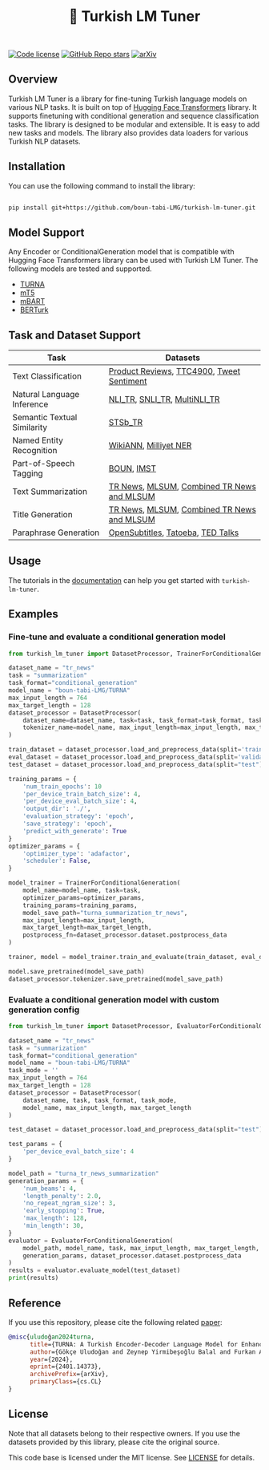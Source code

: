 <h1 align="center">  🦖 Turkish LM Tuner </h1>
<!--<h4 align="center"> Summary of project or library comes here. </h4>-->

</br>

<!--[![PyPI](https://img.shields.io/pypi/v/turkish-lm-tuner)](https://pypi.org/project/turkish-lm-tuner/)
[![PyPI - Downloads](https://img.shields.io/pypi/dm/turkish-lm-tuner)](https://pypi.org/project/turkish-lm-tuner/)
[![PyPI - Python Version](https://img.shields.io/pypi/pyversions/turkish-lm-tuner)](https://pypi.org/project/turkish-lm-tuner/)-->
[![Code license](https://img.shields.io/badge/Code%20License-MIT-green.svg)](https://github.com/boun-tabi-LMG/blob/main/LICENSE)
[![GitHub Repo stars](https://img.shields.io/github/stars/boun-tabi-LMG/turkish-lm-tuner)](https://github.com/boun-tabi-LMG/turkish-lm-tuner/stargazers)
[![arXiv](https://img.shields.io/badge/arxiv-2401.14373-b31b1b.svg)](https://arxiv.org/abs/2401.14373)

## Overview

Turkish LM Tuner is a library for fine-tuning Turkish language models on various NLP tasks. It is built on top of [Hugging Face Transformers](https://github.com/huggingface/transformers) library. It supports finetuning with conditional generation and sequence classification tasks. The library is designed to be modular and extensible. It is easy to add new tasks and models. The library also provides data loaders for various Turkish NLP datasets.

## Installation

You can use the following command to install the library:

```bash

pip install git+https://github.com/boun-tabi-LMG/turkish-lm-tuner.git
```

## Model Support

Any Encoder or ConditionalGeneration model that is compatible with Hugging Face Transformers library can be used with Turkish LM Tuner. The following models are tested and supported.

- [TURNA](https://arxiv.org/abs/2401.14373)
- [mT5](https://aclanthology.org/2021.naacl-main.41/)
- [mBART](https://aclanthology.org/2020.tacl-1.47/)
- [BERTurk](https://github.com/stefan-it/turkish-bert)

## Task and Dataset Support

| Task                           | Datasets                                                                                                 |
| ------------------------------ | --------------------------------------------------------------------------------------------------------                                                                                                             |
| Text Classification            | [Product Reviews](https://huggingface.co/datasets/turkish_product_reviews), [TTC4900](https://dx.doi.org/10.5505/pajes.2018.15931), [Tweet Sentiment](https://ieeexplore.ieee.org/document/8554037)                  |                                                                                                                                 |
| Natural Language Inference     | [NLI_TR](https://aclanthology.org/2020.emnlp-main.662/), [SNLI_TR](https://aclanthology.org/2020.emnlp-main.662/), [MultiNLI_TR](https://aclanthology.org/2020.emnlp-main.662/)                                      |
| Semantic Textual Similarity    | [STSb_TR](https://aclanthology.org/2021.gem-1.3/)                                                                                     |
| Named Entity Recognition       | [WikiANN](https://aclanthology.org/P19-1015/), [Milliyet NER](https://doi.org/10.1017/S135132490200284X)                                                          |
| Part-of-Speech Tagging         | [BOUN](https://universaldependencies.org/treebanks/tr_boun/index.html), [IMST](https://universaldependencies.org/treebanks/tr_imst/index.html)                                                                     |
| Text Summarization             | [TR News](https://doi.org/10.1007/s10579-021-09568-y), [MLSUM](https://aclanthology.org/2020.emnlp-main.647/), [Combined TR News and MLSUM](https://doi.org/10.1017/S1351324922000195)                        |
| Title Generation               | [TR News](https://doi.org/10.1007/s10579-021-09568-y), [MLSUM](https://aclanthology.org/2020.emnlp-main.647/), [Combined TR News and MLSUM](https://doi.org/10.1017/S1351324922000195)                        |
| Paraphrase Generation          | [OpenSubtitles](https://aclanthology.org/2022.icnlsp-1.14/), [Tatoeba](https://aclanthology.org/2022.icnlsp-1.14/), [TED Talks](https://aclanthology.org/2022.icnlsp-1.14/)                                 |


## Usage
The tutorials in the [documentation](docs/) can help you get started with `turkish-lm-tuner`.

## Examples

### Fine-tune and evaluate a conditional generation model

```python
from turkish_lm_tuner import DatasetProcessor, TrainerForConditionalGeneration

dataset_name = "tr_news"
task = "summarization"
task_format="conditional_generation"
model_name = "boun-tabi-LMG/TURNA"
max_input_length = 764
max_target_length = 128
dataset_processor = DatasetProcessor(
    dataset_name=dataset_name, task=task, task_format=task_format, task_mode='',
    tokenizer_name=model_name, max_input_length=max_input_length, max_target_length=max_target_length
)

train_dataset = dataset_processor.load_and_preprocess_data(split='train')
eval_dataset = dataset_processor.load_and_preprocess_data(split='validation')
test_dataset = dataset_processor.load_and_preprocess_data(split="test")

training_params = {
    'num_train_epochs': 10
    'per_device_train_batch_size': 4,
    'per_device_eval_batch_size': 4,
    'output_dir': './',
    'evaluation_strategy': 'epoch',
    'save_strategy': 'epoch',
    'predict_with_generate': True
}
optimizer_params = {
    'optimizer_type': 'adafactor',
    'scheduler': False,
}

model_trainer = TrainerForConditionalGeneration(
    model_name=model_name, task=task,
    optimizer_params=optimizer_params,
    training_params=training_params,
    model_save_path="turna_summarization_tr_news",
    max_input_length=max_input_length,
    max_target_length=max_target_length,
    postprocess_fn=dataset_processor.dataset.postprocess_data
)

trainer, model = model_trainer.train_and_evaluate(train_dataset, eval_dataset, test_dataset)

model.save_pretrained(model_save_path)
dataset_processor.tokenizer.save_pretrained(model_save_path)
```

### Evaluate a conditional generation model with custom generation config

```python
from turkish_lm_tuner import DatasetProcessor, EvaluatorForConditionalGeneration

dataset_name = "tr_news"
task = "summarization"
task_format="conditional_generation"
model_name = "boun-tabi-LMG/TURNA"
task_mode = ''
max_input_length = 764
max_target_length = 128
dataset_processor = DatasetProcessor(
    dataset_name, task, task_format, task_mode,
    model_name, max_input_length, max_target_length
)

test_dataset = dataset_processor.load_and_preprocess_data(split="test")

test_params = {
    'per_device_eval_batch_size': 4
}

model_path = "turna_tr_news_summarization"
generation_params = {
    'num_beams': 4,
    'length_penalty': 2.0,
    'no_repeat_ngram_size': 3,
    'early_stopping': True,
    'max_length': 128,
    'min_length': 30,
}
evaluator = EvaluatorForConditionalGeneration(
    model_path, model_name, task, max_input_length, max_target_length, test_params,
    generation_params, dataset_processor.dataset.postprocess_data
)
results = evaluator.evaluate_model(test_dataset)
print(results)
```

## Reference

If you use this repository, please cite the following related [paper](https://arxiv.org/abs/2401.14373):

```bibtex
@misc{uludoğan2024turna,
      title={TURNA: A Turkish Encoder-Decoder Language Model for Enhanced Understanding and Generation}, 
      author={Gökçe Uludoğan and Zeynep Yirmibeşoğlu Balal and Furkan Akkurt and Melikşah Türker and Onur Güngör and Susan Üsküdarlı},
      year={2024},
      eprint={2401.14373},
      archivePrefix={arXiv},
      primaryClass={cs.CL}
}
```

## License

Note that all datasets belong to their respective owners. If you use the datasets provided by this library, please cite the original source.

This code base is licensed under the MIT license. See [LICENSE](license.md) for details.
